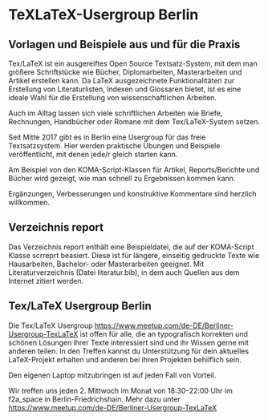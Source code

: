 # TeXLaTeX-Usergroup Berlin
## Vorlagen und Beispiele aus und für die Praxis

Tex/LaTeX ist ein ausgereiftes Open Source Textsatz-System, mit dem man größere Schriftstücke wie Bücher, Diplomarbeiten, Masterarbeiten und Artikel erstellen kann. Da LaTeX ausgezeichnete Funktionalitäten zur Erstellung von Literaturlisten, Indexen und Glossaren bietet, ist es eine ideale Wahl für die Erstellung von wissenschaftlichen Arbeiten.

Auch im Alltag lassen sich viele schriftlichen Arbeiten wie Briefe, Rechnungen, Handbücher oder Romane mit dem Tex/LaTeX-System setzen.

Seit Mitte 2017 gibt es in Berlin eine Usergroup für das freie Textsatzsystem. Hier werden praktische Übungen und Beispiele veröffentlicht, mit denen jede/r gleich starten kann.

Am Beispiel von den KOMA-Script-Klassen für Artikel, Reports/Berichte und Bücher wird gezeigt, wie man schnell zu Ergebnissen kommen kann. 

Ergänzungen, Verbesserungen und konstruktive Kommentare sind herzlich willkommen.

## Verzeichnis report
Das Verzeichnis report enthält eine Beispieldatei, die auf der KOMA-Script Klasse scrreprt beasiert. Diese ist für  längere, einseitig gedruckte Texte wie Hausarbeiten, Bachelor- oder Masterarbeiten geeignet. Mit Literaturverzeichnis (Datei literatur.bib), in dem auch	Quellen aus dem Internet zitiert werden.

## Tex/LaTeX Usergroup Berlin
Die Tex/LaTeX Usergroup <https://www.meetup.com/de-DE/Berliner-Usergroup-TexLaTeX> ist offen für alle, die an typografisch korrekten und schönen Lösungen ihrer Texte interessiert sind und ihr Wissen gerne mit anderen teilen. In den Treffen kannst du Unterstützung für dein aktuelles LaTeX-Projekt erhalten und anderen bei ihren Projekten behilflich sein.

Den eigenen Laptop mitzubringen ist auf jeden Fall von Vorteil.

Wir treffen uns jeden 2. Mittwoch im Monat von 18:30–22:00 Uhr im f2a_space in Berlin-Friedrichshain. Mehr dazu unter <https://www.meetup.com/de-DE/Berliner-Usergroup-TexLaTeX>
